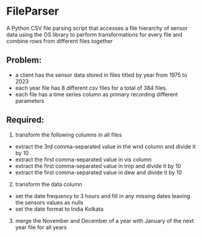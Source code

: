 # FileParser
A Python CSV file parsing script that accesses a file hierarchy of sensor data using the OS library to perform transformations for every file and combine rows from different files together
## Problem:
- a client has the sensor data stored in files titled by year from 1975 to 2023
- each year file has 8 different csv files for a total of 384 files.
- each file has a time series column as primary recording different parameters

## Required:
1. transform the following columns in all files
  - extract the 3rd comma-separated value in the wnd column and divide it by 10 
  - extract the first comma-separated value in vis column
  - extract the first comma-separated value in tmp and divide it by 10 
  - extract the first comma-separated value in dew and divide it by 10
2. transform the data column
  - set the date frequency to 3 hours and fill in any missing dates leaving the sensors values as nulls
  - set the date format to India Kolkata
3. merge the November and December of a year with January of the next year file for all years